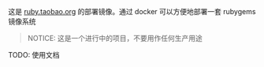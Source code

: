 这是 [ruby.taobao.org](https://ruby.taobao.org) 的部署镜像。通过 docker 可以方便地部署一套 rubygems 镜像系统

> NOTICE: 这是一个进行中的项目，不要用作任何生产用途

TODO: 使用文档
